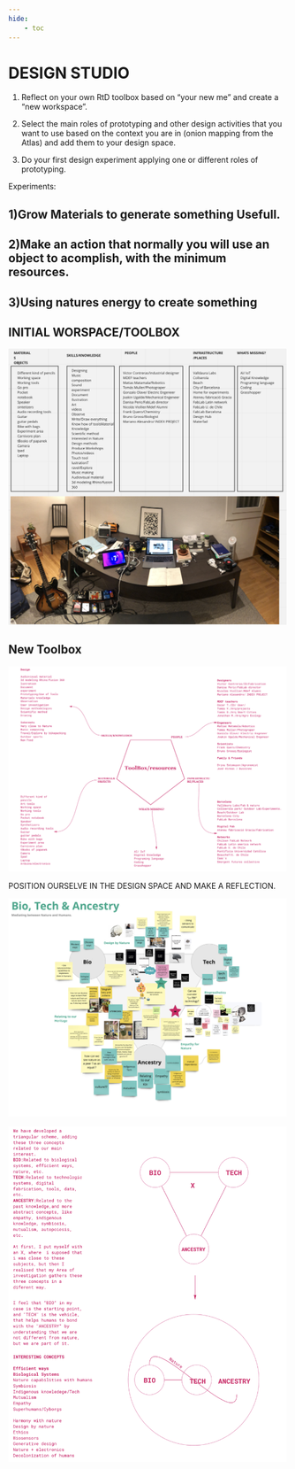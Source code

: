 ```yaml
---
hide:
    - toc
---
```


# DESIGN STUDIO

1. Reflect on your own RtD toolbox based on “your new me” and create a “new workspace”. 

2. Select the main roles of prototyping and other design activities that you want to use based on the context you are in (onion mapping from the Atlas) and add them to your design space.

3. Do your first design experiment applying one or different roles of prototyping.


Experiments:

## 1)Grow Materials to generate something Usefull.

## 2)Make an action that normally you will use an object to acomplish, with the minimum resources.

## 3)Using natures energy to create something

## INITIAL WORSPACE/TOOLBOX

![](../images/WS.png)

## New Toolbox

![](../images/DS2.png)


POSITION OURSELVE IN THE DESIGN SPACE AND MAKE A REFLECTION.

![](../images/OP1.png)

![](../images/OP2.png)

























